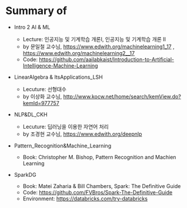 # Summary of

- Intro 2 AI & ML
  - Lecture: 인공지능 및 기계학습 개론Ⅰ, 인공지능 및 기계학습 개론 II
  -  by 문일철 교수님, https://www.edwith.org/machinelearning1_17 , https://www.edwith.org/machinelearning2__17
  - Code: https://github.com/aailabkaist/Introduction-to-Artificial-Intelligence-Machine-Learning


- LinearAlgebra & ItsApplications_LSH
  - Lecuture: 선형대수
  - by 이상화 교수님, http://www.kocw.net/home/search/kemView.do?kemId=977757


- NLP&DL_CKH
  - Lecuture: 딥러닝을 이용한 자연어 처리
  - by 조경현 교수님, https://www.edwith.org/deepnlp
  
  
- Pattern_Recognition&Machine_Learning
  - Book: Christopher M. Bishop, Pattern Recognition and Machien Learning


- SparkDG
  - Book: Matei Zaharia & Bill Chambers, Spark: The Definitive Guide
  - Code: https://github.com/FVBros/Spark-The-Definitive-Guide 
  - Environment: https://databricks.com/try-databricks
  
